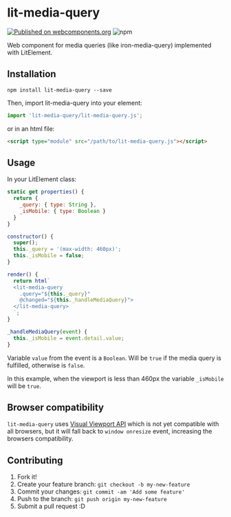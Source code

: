 # lit-media-query

[![Published on webcomponents.org](https://img.shields.io/badge/webcomponents.org-published-blue.svg)](https://www.webcomponents.org/element/lit-media-query) ![npm](https://img.shields.io/npm/v/lit-media-query.svg)

Web component for media queries (like iron-media-query) implemented with LitElement.

## Installation

```shell
npm install lit-media-query --save
```

Then, import lit-media-query into your element:

```javascript
import 'lit-media-query/lit-media-query.js';
```

or in an html file:

```html
<script type="module" src="/path/to/lit-media-query.js"></script>
```

## Usage

In your LitElement class:
```javascript
static get properties() {
  return {
    _query: { type: String },
    _isMobile: { type: Boolean }
  }
}

constructor() {
  super();
  this._query = '(max-width: 460px)';
  this._isMobile = false;
}

render() {
  return html`
  <lit-media-query
    .query="${this._query}"
    @changed="${this._handleMediaQuery}">
  </lit-media-query>
  `;
}

_handleMediaQuery(event) {
  this._isMobile = event.detail.value;
}
```

Variable `value` from the event is a `Boolean`. Will be `true` if the media query is fulfilled, otherwise is `false`.

In this example, when the viewport is less than 460px the variable `_isMobile` will be `true`.

## Browser compatibility

`lit-media-query` uses [Visual Viewport API](https://developer.mozilla.org/en-US/docs/Web/API/Visual_Viewport_API) which is not yet compatible with all browsers, but it will fall back to `window onresize` event, increasing the browsers compatibility.

## Contributing

1. Fork it!
2. Create your feature branch: `git checkout -b my-new-feature`
3. Commit your changes: `git commit -am 'Add some feature'`
4. Push to the branch: `git push origin my-new-feature`
5. Submit a pull request :D